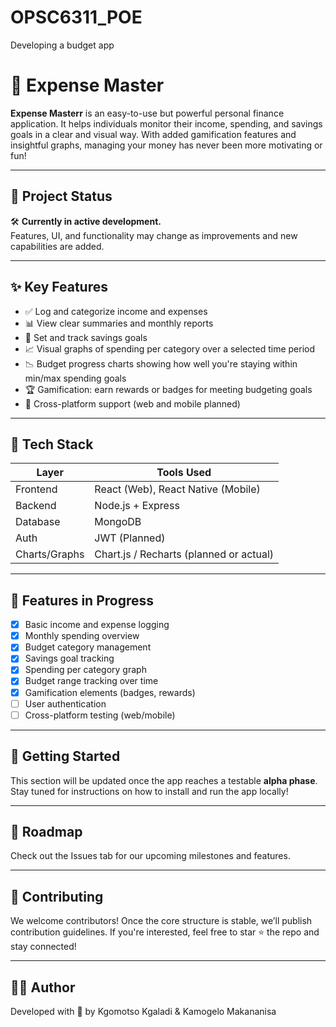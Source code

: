 # OPSC6311_POE
Developing a budget app

# 💸 Expense Master

**Expense Masterr** is an easy-to-use but powerful personal finance application. It helps individuals monitor their income, spending, and savings goals in a clear and visual way. With added gamification features and insightful graphs, managing your money has never been more motivating or fun!

---

## 🚧 Project Status

🛠️ **Currently in active development.**  
Features, UI, and functionality may change as improvements and new capabilities are added.

---

## ✨ Key Features

- ✅ Log and categorize income and expenses
- 📊 View clear summaries and monthly reports
- 🎯 Set and track savings goals
- 📈 Visual graphs of spending per category over a selected time period
- 📉 Budget progress charts showing how well you're staying within min/max spending goals
- 🏆 Gamification: earn rewards or badges for meeting budgeting goals
- 📱 Cross-platform support (web and mobile planned)

---

## 🔧 Tech Stack

| Layer       | Tools Used                     |
|-------------|--------------------------------|
| Frontend    | React (Web), React Native (Mobile) |
| Backend     | Node.js + Express              |
| Database    | MongoDB                        |
| Auth        | JWT (Planned)                  |
| Charts/Graphs | Chart.js / Recharts (planned or actual) |

---

## 📌 Features in Progress

- [x] Basic income and expense logging
- [x] Monthly spending overview
- [x] Budget category management
- [x] Savings goal tracking
- [x] Spending per category graph
- [x] Budget range tracking over time
- [x] Gamification elements (badges, rewards)
- [ ] User authentication
- [ ] Cross-platform testing (web/mobile)

---

## 🧪 Getting Started

This section will be updated once the app reaches a testable **alpha phase**. Stay tuned for instructions on how to install and run the app locally!

---

## 📅 Roadmap

Check out the Issues tab for our upcoming milestones and features.

---

## 🙌 Contributing

We welcome contributors! Once the core structure is stable, we’ll publish contribution guidelines. If you're interested, feel free to star ⭐ the repo and stay connected!

---

## 🧑‍💻 Author

Developed with 💚 by Kgomotso Kgaladi & Kamogelo Makananisa 





